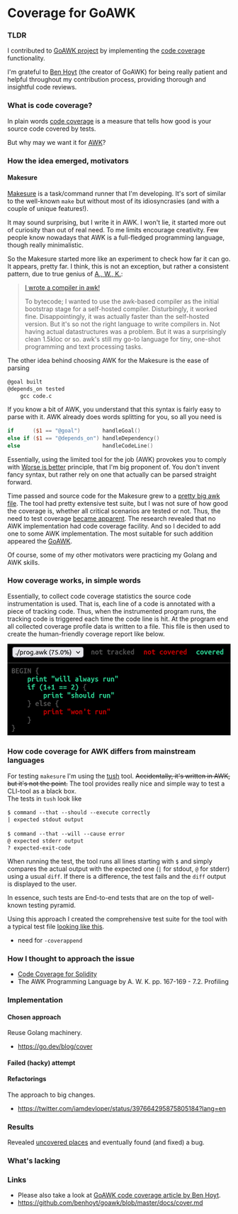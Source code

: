 
# Coverage for GoAWK
    
### TLDR

I contributed to [GoAWK project](https://github.com/benhoyt/goawk) by implementing the [code coverage](https://github.com/benhoyt/goawk/blob/master/docs/cover.md) functionality.

I'm grateful to [Ben Hoyt](https://benhoyt.com/) (the creator of GoAWK) for being really patient and helpful throughout my contribution process, providing thorough and insightful code reviews.
      
### What is code coverage?

In plain words [code coverage](https://en.wikipedia.org/wiki/Code_coverage) is a measure that tells how good is your source code covered by tests.

But why may we want it for [AWK](https://en.wikipedia.org/wiki/AWK)? 

### How the idea emerged, motivators

#### Makesure

[Makesure](https://github.com/xonixx/makesure) is a task/command runner that I'm developing. It's sort of similar to the well-known `make` but without most of its idiosyncrasies (and with a couple of unique features!).

It may sound surprising, but I write it in AWK. I won't lie, it started more out of curiosity than out of real need. To me limits encourage creativity. Few people know nowadays that AWK is a full-fledged programming language, though really minimalistic. 

So the Makesure started more like an experiment to check how far it can go. It appears, pretty far. I think, this is not an exception, but rather a consistent pattern, due to true genius of [A., W., K.](https://archive.org/download/pdfy-MgN0H1joIoDVoIC7/The_AWK_Programming_Language.pdf):

> [I wrote a compiler in awk!](https://news.ycombinator.com/item?id=13452043)
>
> To bytecode; I wanted to use the awk-based compiler as the initial bootstrap stage for a self-hosted compiler. Disturbingly, it worked fine. Disappointingly, it was actually faster than the self-hosted version. But it's so not the right language to write compilers in. Not having actual datastructures was a problem. But it was a surprisingly clean 1.5kloc or so. awk's still my go-to language for tiny, one-shot programming and text processing tasks.
                   
The other idea behind choosing AWK for the Makesure is the ease of parsing 
```
@goal built
@depends_on tested
    gcc code.c 
```
If you know a bit of AWK, you understand that this syntax is fairly easy to parse with it. AWK already does words splitting for you, so all you need is
```awk
if      ($1 == "@goal")       handleGoal()
else if ($1 == "@depends_on") handleDependency()
else                          handleCodeLine()
```

Essentially, using the limited tool for the job (AWK) provokes you to comply with [Worse is better](https://en.wikipedia.org/wiki/Worse_is_better) principle, that I'm big proponent of. You don't invent fancy syntax, but rather rely on one that actually can be parsed straight forward.

Time passed and source code for the Makesure grew to a [pretty big awk file](https://github.com/xonixx/makesure/blob/main/makesure.awk). The tool had pretty extensive test suite, but I was not sure of how good the coverage is, whether all critical scenarios are tested or not.
Thus, the need to test coverage [became apparent](https://github.com/xonixx/makesure/issues/103). The research revealed that no AWK implementation had code coverage facility. And so I decided to add one to some AWK implementation. The most suitable for such addition appeared the [GoAWK](https://github.com/benhoyt/goawk).
 
Of course, some of my other motivators were practicing my Golang and AWK skills. 
                
### How coverage works, in simple words
                                        
Essentially, to collect code coverage statistics the source code instrumentation is used. That is, each line of a code is annotated with a piece of tracking code. Thus, when the instrumented program runs, the tracking code is triggered each time the code line is hit. At the program end all collected coverage profile data is written to a file. This file is then used to create the human-friendly coverage report like below. 

![](goawk_cover.png)

### How code coverage for AWK differs from mainstream languages

For testing `makesure` I'm using the [tush](https://github.com/adolfopa/tush) tool.
~~Accidentally, it's written in AWK, but it's not the point.~~ 
The tool provides really nice and simple way to test a CLI-tool as a black box.  
The tests in `tush` look like
```
$ command --that --should --execute correctly
| expected stdout output

$ command --that --will --cause error
@ expected stderr output
? expected-exit-code
```

When running the test, the tool runs all lines starting with `$` and simply compares the actual output with the expected one (`|` for stdout, `@` for stderr) using a usual `diff`. If there is a difference, the test fails and the `diff` output is displayed to the user.

In essence, such tests are End-to-end tests that are on the top of well-known testing pyramid.

Using this approach I created the comprehensive test suite for the tool with a typical test file [looking like this](https://github.com/xonixx/makesure/blob/main/tests/10_define.tush).

 - need for `-coverappend`

### How I thought to approach the issue
                       
 - [Code Coverage for Solidity](https://blog.colony.io/code-coverage-for-solidity-eecfa88668c2/)
 - The AWK Programming Language by A. W. K. pp. 167-169 - 7.2. Profiling 
    
### Implementation

#### Chosen approach
    
Reuse Golang machinery.

- https://go.dev/blog/cover

#### Failed (hacky) attempt

#### Refactorings

The approach to big changes. 

- https://twitter.com/iamdevloper/status/397664295875805184?lang=en

### Results

Revealed [uncovered places](https://github.com/xonixx/makesure/issues/111) and eventually found (and fixed) a bug.
         
### What's lacking

### Links

- Please also take a look at [GoAWK code coverage article by Ben Hoyt](https://benhoyt.com/writings/goawk-coverage/).
- https://github.com/benhoyt/goawk/blob/master/docs/cover.md